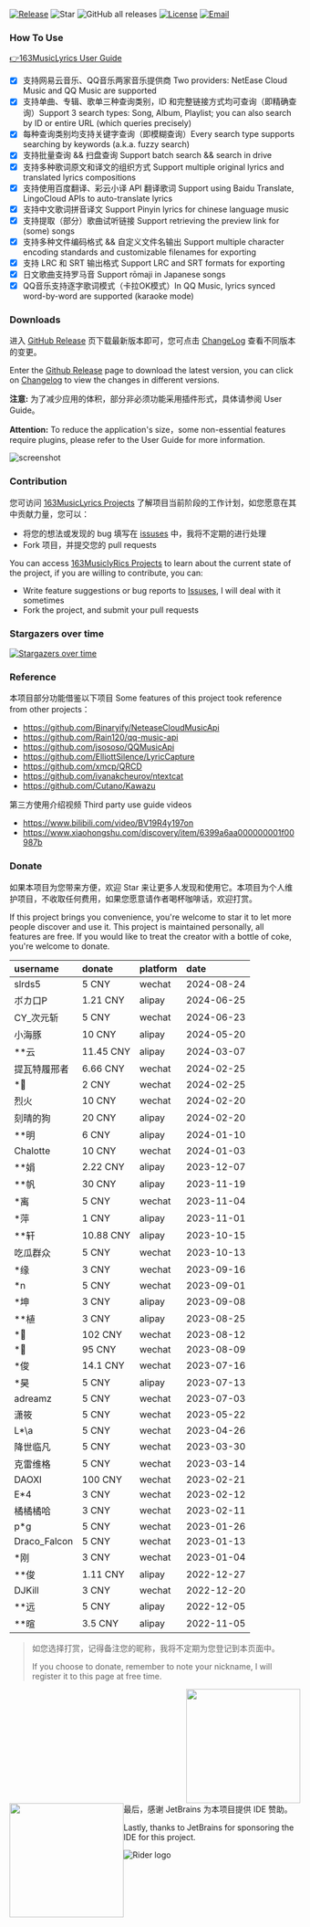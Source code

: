[![Release](https://img.shields.io/github/v/release/jitwxs/163MusicLyrics.svg)](https://github.com/jitwxs/163MusicLyrics/releases)
![Star](https://badgen.net/github/stars/jitwxs/163MusicLyrics)
![GitHub all releases](https://img.shields.io/github/downloads/jitwxs/163MusicLyrics/total)
[![License](https://img.shields.io/badge/License-Apache%202.0-blue.svg)](https://opensource.org/licenses/Apache-2.0)
[![Email](https://img.shields.io/badge/Email-jitwxs%40foxmail.com-brightgreen)](#)

### How To Use

[👉163MusicLyrics User Guide](https://github.com/jitwxs/163MusicLyrics/wiki)

- [x] 支持网易云音乐、QQ音乐两家音乐提供商 Two providers: NetEase Cloud Music and QQ Music are supported
- [x] 支持单曲、专辑、歌单三种查询类别，ID 和完整链接方式均可查询（即精确查询）Support 3 search types: Song, Album, Playlist; 
  you can also search by ID or entire URL (which queries precisely)
- [x] 每种查询类别均支持关键字查询（即模糊查询）Every search type supports searching by keywords (a.k.a. fuzzy search)
- [x] 支持批量查询 && 扫盘查询 Support batch search && search in drive
- [x] 支持多种歌词原文和译文的组织方式 Support multiple original lyrics and translated lyrics compositions
- [x] 支持使用百度翻译、彩云小译 API 翻译歌词 Support using Baidu Translate, LingoCloud APIs to auto-translate lyrics
- [x] 支持中文歌词拼音译文 Support Pinyin lyrics for chinese language music
- [x] 支持提取（部分）歌曲试听链接 Support retrieving the preview link for (some) songs
- [x] 支持多种文件编码格式 && 自定义文件名输出 Support multiple character encoding standards and customizable filenames for exporting
- [x] 支持 LRC 和 SRT 输出格式 Support LRC and SRT formats for exporting
- [x] 日文歌曲支持罗马音 Support rōmaji in Japanese songs
- [x] QQ音乐支持逐字歌词模式（卡拉OK模式）In QQ Music, lyrics synced word-by-word are supported (karaoke mode)

### Downloads

进入 [GitHub Release](https://github.com/jitwxs/163MusicLyrics/releases)
页下载最新版本即可，您可点击 [ChangeLog](https://github.com/jitwxs/163MusicLyrics/wiki/ChangeLog) 查看不同版本的变更。

Enter the [Github Release](https://github.com/jitwxs/163musiclyrics/releses) page to download the latest version, you can
click on [Changelog](https://github.com/jitwxs/163musiclyrics/wiki/changelog) to view the changes in different versions.

**注意:** 为了减少应用的体积，部分非必须功能采用插件形式，具体请参阅 User Guide。

**Attention:** To reduce the application's size，some non-essential features require plugins, please refer to the User Guide for more information.

![screenshot](./images/latest_version.png)

### Contribution

您可访问 [163MusicLyrics Projects](https://github.com/users/jitwxs/projects/1) 了解项目当前阶段的工作计划，如您愿意在其中贡献力量，您可以：

- 将您的想法或发现的 bug 填写在 [issuses](https://github.com/jitwxs/163MusicLyrics/issues) 中，我将不定期的进行处理
- Fork 项目，并提交您的 pull requests

You can access [163MusiclyRics Projects](https://github.com/Users/jitwxs/projects/1) to learn about the current state of
the project, if you are willing to contribute, you can:

- Write feature suggestions or bug reports to [Issuses](https://github.com/jitwxs/163musiclyrics/issues), I will deal with it sometimes
- Fork the project, and submit your pull requests

### Stargazers over time

[![Stargazers over time](https://starchart.cc/jitwxs/163MusicLyrics.svg)](https://starchart.cc/jitwxs/163MusicLyrics)

### Reference

本项目部分功能借鉴以下项目 Some features of this project took reference from other projects：

- https://github.com/Binaryify/NeteaseCloudMusicApi
- https://github.com/Rain120/qq-music-api
- https://github.com/jsososo/QQMusicApi
- https://github.com/ElliottSilence/LyricCapture
- https://github.com/xmcp/QRCD
- https://github.com/ivanakcheurov/ntextcat
- https://github.com/Cutano/Kawazu

第三方使用介绍视频 Third party use guide videos

- https://www.bilibili.com/video/BV19R4y197on
- https://www.xiaohongshu.com/discovery/item/6399a6aa000000001f00987b

### Donate

如果本项目为您带来方便，欢迎 Star 来让更多人发现和使用它。本项目为个人维护项目，不收取任何费用，如果您愿意请作者喝杯咖啡话，欢迎打赏。

If this project brings you convenience, you're welcome to star it to let more people discover and use it. This project is
maintained personally, all features are free. If you would like to treat the creator with a bottle of coke, you're welcome to donate.

| username | donate | platform | date |
|:---------|:-------|:-------|:-------|
| slrds5 | 5 CNY | wechat | 2024-08-24 |
| ボカ口P | 1.21 CNY | alipay | 2024-06-25 |
| CY_次元斩 | 5 CNY | wechat | 2024-06-23 |
| 小海豚 | 10 CNY | alipay | 2024-05-20 |
| **云 | 11.45 CNY | alipay | 2024-03-07 |
| 提瓦特履邢者 | 6.66 CNY | wechat | 2024-02-25 |
| *🤔 | 2 CNY | wechat | 2024-02-25 |
| 烈火 | 10 CNY | wechat | 2024-02-20 |
| 刻晴的狗 | 20 CNY | alipay | 2024-02-20 |
| **明 | 6 CNY | alipay | 2024-01-10 |
| Chalotte | 10 CNY | wechat | 2024-01-03 |
| **娟 | 2.22 CNY | alipay | 2023-12-07 |
| **帆 | 30 CNY | alipay | 2023-11-19 |
| *离 | 5 CNY | wechat | 2023-11-04 |
| *萍 | 1 CNY | alipay | 2023-11-01 |
| **轩 | 10.88 CNY | alipay | 2023-10-15 |
| 吃瓜群众 | 5 CNY | wechat | 2023-10-13 |
| *缘 | 3 CNY | wechat | 2023-09-16 |
| *n | 5 CNY | wechat | 2023-09-01 |
| *坤 | 3 CNY | alipay | 2023-09-08 |
| **植 | 3 CNY | alipay | 2023-08-25 |
| *🍊 | 102 CNY | wechat | 2023-08-12 |
| *👑 | 95 CNY | wechat | 2023-08-09 |
| *俊 | 14.1 CNY | wechat | 2023-07-16 |
| *昊 | 5 CNY | alipay | 2023-07-13 |
| adreamz | 5 CNY | wechat | 2023-07-03 |
| 潇筱 | 5 CNY | wechat | 2023-05-22 |
| L*\a | 5 CNY | wechat | 2023-04-26 |
| 降世临凡 | 5 CNY | wechat | 2023-03-30 |
| 克雷维格 | 5 CNY | wechat | 2023-03-14 |
| DAOXI | 100 CNY | wechat | 2023-02-21 |
| E*4 | 3 CNY | wechat | 2023-02-12 |
| 橘橘橘哈 | 3 CNY | wechat | 2023-02-11 |
| p*g | 5 CNY | wechat | 2023-01-26 |
| Draco_Falcon | 5 CNY | wechat | 2023-01-13 |
| *刚 | 3 CNY | wechat | 2023-01-04 |
| **俊 | 1.11 CNY | alipay | 2022-12-27 |
| DJKill | 3 CNY | wechat | 2022-12-20 |
| **远 | 5 CNY | alipay | 2022-12-05 |
| **暄 | 3.5 CNY | alipay | 2022-11-05 |

> 如您选择打赏，记得备注您的昵称，我将不定期为您登记到本页面中。
>
>If you choose to donate, remember to note your nickname, I will register it to this page at free time.

<div align="center">
	<img src="https://cdn.jsdelivr.net/gh/jitwxs/cdn/blog/configuration/alipay_donate_full.jpg" height="200" style="float:left;margin-right:20px;margin-left: 310px">
	<img src="https://cdn.jsdelivr.net/gh/jitwxs/cdn/blog/configuration/wechat_donate_full.jpg" height="200" style="float:left">
</div>

最后，感谢 JetBrains 为本项目提供 IDE 赞助。

Lastly, thanks to JetBrains for sponsoring the IDE for this project.

![Rider logo](https://resources.jetbrains.com/storage/products/company/brand/logos/Rider_icon.svg)
